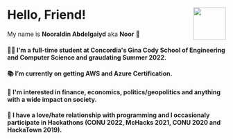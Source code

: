 # Hello, Friend!  <img align="right" height="75px" src="https://cdn.discordapp.com/attachments/626937929121529896/820101529692405790/53bf53eb8b91d0990ddc32cbc30becee222.png">

My name is **Nooraldin Abdelgaiyd** aka **Noor** 🍯 

#### 👨‍💻 I'm a full-time student at Concordia's Gina Cody School of Engineering and Computer Science and graudating Summer 2022.
#### 📚 I’m currently on getting AWS and Azure Certification.
#### 💚 I'm interested in finance, economics, politics/geopolitics and anything with a wide impact on society.
#### 🤡 I have a love/hate relationship with programming and I occasionaly participate in Hackathons (CONU 2022, McHacks 2021, CONU 2020 and HackaTown 2019). 
